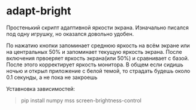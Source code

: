 # adapt-bright
Простенький скрипт адаптивной яркости экрана. Изначально писался под одну игрушку, но оказался довольно удобен.

По нажатию кнопки запоминает среднюю яркость на всём экране или на центральных 50% и запоминает текущую яркость экрана. После включения првоеряет яркость экрана(или 50%) и сравнивает с базой. После этого корректирует яркость монитора.
В общем если сидишь ночью и открыл приложение с белой темой, то страдать будешь около 0.1 секунды, а не пока не закроешь

Уставновка зависимостей: 
>pip install numpy mss screen-brightness-control

